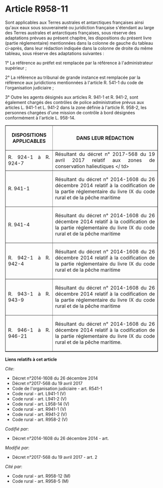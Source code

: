 # Article R958-11

Sont applicables aux Terres australes et antarctiques françaises ainsi qu'aux eaux sous souveraineté ou juridiction française
s'étendant au large des Terres australes et antarctiques françaises, sous réserve des adaptations prévues au présent
chapitre, les dispositions du présent livre (partie réglementaire) mentionnées dans la colonne de gauche du tableau ci-après,
dans leur rédaction indiquée dans la colonne de droite du même tableau, sous réserve des adaptations suivantes : 

1° La référence au préfet est remplacée par la référence à l'administrateur supérieur ; 

2° La référence au tribunal de grande instance est remplacée par la référence aux juridictions mentionnées à l'article R.
541-1 du code de l'organisation judiciaire ; 

3° Outre les agents désignés aux articles R. 941-1 et R. 941-2, sont également chargés des contrôles de police administrative
prévus aux articles L. 941-1 et L. 941-2 dans la zone définie à l'article R. 958-2, les personnes chargées d'une mission de
contrôle à bord désignées conformément à l'article L. 958-14. 

<table border="1">
  <tbody>
    <tr>
      <th>

DISPOSITIONS APPLICABLES </th>
      <th>

DANS LEUR RÉDACTION </th>
    </tr>
    <tr>
      <td align="justify">R. 924-1 à R. 924-7 </td>
      <td align="justify">Résultant du décret n° 2017-568 du 19 avril 2017 relatif aux zones de conservation halieutiques </
td>
    </tr>
    <tr>
      <td align="justify">

R. 941-1 </td>
      <td align="justify">

Résultant du décret n° 2014-1608 du 26 décembre 2014 relatif à la codification de la partie réglementaire du livre IX du code
rural et de la pêche maritime </td>
    </tr>
    <tr>
      <td align="justify">

R. 941-4 </td>
      <td align="justify">

Résultant du décret n° 2014-1608 du 26 décembre 2014 relatif à la codification de la partie réglementaire du livre IX du code
rural et de la pêche maritime </td>
    </tr>
    <tr>
      <td align="justify">

R. 942-1 à R. 942-4 </td>
      <td align="justify">

Résultant du décret n° 2014-1608 du 26 décembre 2014 relatif à la codification de la partie réglementaire du livre IX du code
rural et de la pêche maritime </td>
    </tr>
    <tr>
      <td align="justify">

R. 943-1 à R. 943-9 </td>
      <td align="justify">

Résultant du décret n° 2014-1608 du 26 décembre 2014 relatif à la codification de la partie réglementaire du livre IX du code
rural et de la pêche maritime </td>
    </tr>
    <tr>
      <td align="justify">

R. 946-1 à R. 946-21 </td>
      <td align="justify">

Résultant du décret n° 2014-1608 du 26 décembre 2014 relatif à la codification de la partie réglementaire du livre IX du code
rural et de la pêche maritime.</td>
    </tr>
  </tbody>
</table>

**Liens relatifs à cet article**

_Cite_:

  - Décret n°2014-1608 du 26 décembre 2014
  - Décret n°2017-568 du 19 avril 2017
  - Code de l'organisation judiciaire - art. R541-1
  - Code rural - art. L941-1 (V)
  - Code rural - art. L941-2 (V)
  - Code rural - art. L958-14 (V)
  - Code rural - art. R941-1 (V)
  - Code rural - art. R941-2 (V)
  - Code rural - art. R958-2 (V)

_Codifié par_:

  - Décret n°2014-1608 du 26 décembre 2014 - art.

_Modifié par_:

  - Décret n°2017-568 du 19 avril 2017 - art. 2

_Cité par_:

  - Code rural - art. R958-12 (M)
  - Code rural - art. R958-5 (M)
